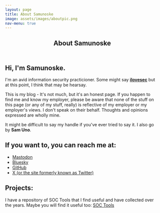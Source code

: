 ```yaml
---
layout: page
title: About Samunoske
image: assets/images/aboutpic.png
nav-menu: true
---
```


<!-- Main -->
<div id="main" class="alt">

<!-- One -->
<section id="one">
	<div class="inner">
		<header class="major">
			<h1>About Samunoske</h1>
		</header>

<!-- Content -->
<h2 id="content">Hi, I'm Samunoske.</h2>
<p>I'm an avid information security practicioner. Some might say <b><u>ilovesec</u></b> but at this point, I think that may be hearsay.</p>
<p>This is my blog - It's not much, but it's an honest page. If you happen to find me and know my employer, please be aware that none of the stuff on this page (or any of my stuff, really) is reflective of my employer or my employer's views. I don't speak on their behalf. Thoughts and opinions expressed are wholly mine.</p>
<p>It might be difficult to say my handle if you've ever tried to say it. I also go by <b>Sam Uno</b>.</p>
<h2>If you want to, you can reach me at:</h2>
<ul><li><a rel="me" href="https://infosec.exchange/@Samunoske">Mastodon</a></li>
<li><a rel="me" href="https://bsky.app/profile/ilovesec.com">Bluesky</a></li>
<li><a rel="me" href="https://github.com/samunoske">GitHub</a></li>
<li><a rel="me" href="https://www.twitter.com/samunoskex">X (or the site formerly known as Twitter)</a></li></ul>
<h2>Projects:</h2>
<p>I have a repository of SOC Tools that I find useful and have collected over the years. Maybe you will find it useful too: <a rel="me" href="https://github.com/samunoske/SOC-Tools">SOC Tools</a></p>

